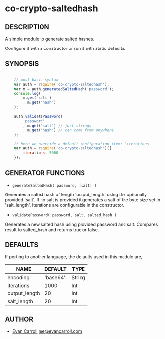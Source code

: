 co-crypto-saltedhash
====================

DESCRIPTION
-----------

A simple module to generate salted hashes.

Configure it with a constructor or run it with static defaults.

SYNOPSIS
--------

```javascript

	// most basic syntax
	var auth = require('co-crypto-saltedhash');
	var m = auth.generatedSaltedHash('password');
	console.log(
		m.get('salt')
		, m.get('hash')
	);
	
	auth.validatePassword(
		'password'
		, m.get('salt') // just strings
		, m.get('hash') // can come from anywhere
	);

	// here we override a default configuration item: 'iterations'
	var auth = require('co-crypto-saltedhash')({
		iterations: 5000
	});

```

GENERATOR FUNCTIONS
-------------------

* `generateSaltedHash( password, [salt] )`

Generates a salted hash of length 'output_length' using the optionally provided
'salt'. If no salt is provided it generates a salt of the byte size set in
'salt_length'. Iterations are configurable in the constructor.

* `validatePassword( password, salt, salted_hash )`

Generates a new salted hash using provided password and salt. Compares result
to salted_hash and returns true or false.

DEFAULTS
--------

If porting to another language, the defaults used in this module are,

| NAME          | DEFAULT  | TYPE   |
| ------------- |--------- |--------|
| encoding      | 'base64' | String |
| iterations    | 1000     | Int    |
| output_length | 20       | Int    |
| salt_length   | 20       | Int    |

AUTHOR
------

* [Evan Carroll](http://www.evancarroll.com) <me@evancarroll.com>
